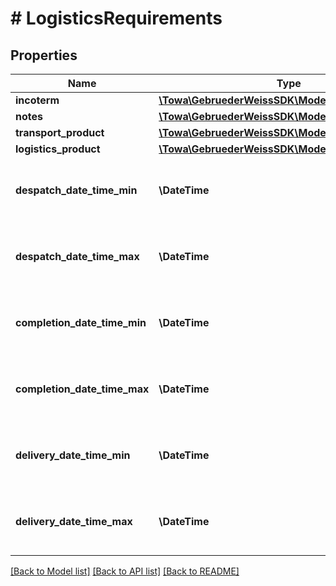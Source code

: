 # # LogisticsRequirements

## Properties

Name | Type | Description | Notes
------------ | ------------- | ------------- | -------------
**incoterm** | [**\Towa\GebruederWeissSDK\Model\Incoterm**](Incoterm.md) |  | [optional]
**notes** | [**\Towa\GebruederWeissSDK\Model\Note[]**](Note.md) |  | [optional]
**transport_product** | [**\Towa\GebruederWeissSDK\Model\TransportProduct**](TransportProduct.md) |  | [optional]
**logistics_product** | [**\Towa\GebruederWeissSDK\Model\LogisticsProduct**](LogisticsProduct.md) |  | [optional]
**despatch_date_time_min** | **\DateTime** | date / time in format yyyy-mm-ddThh:mm:ss.mmm±hh:mm following the RFC 3339 standard, see https://tools.ietf.org/html/rfc3339 | [optional]
**despatch_date_time_max** | **\DateTime** | date / time in format yyyy-mm-ddThh:mm:ss.mmm±hh:mm following the RFC 3339 standard, see https://tools.ietf.org/html/rfc3339 | [optional]
**completion_date_time_min** | **\DateTime** | date / time in format yyyy-mm-ddThh:mm:ss.mmm±hh:mm following the RFC 3339 standard, see https://tools.ietf.org/html/rfc3339 | [optional]
**completion_date_time_max** | **\DateTime** | date / time in format yyyy-mm-ddThh:mm:ss.mmm±hh:mm following the RFC 3339 standard, see https://tools.ietf.org/html/rfc3339 | [optional]
**delivery_date_time_min** | **\DateTime** | date / time in format yyyy-mm-ddThh:mm:ss.mmm±hh:mm following the RFC 3339 standard, see https://tools.ietf.org/html/rfc3339 | [optional]
**delivery_date_time_max** | **\DateTime** | date / time in format yyyy-mm-ddThh:mm:ss.mmm±hh:mm following the RFC 3339 standard, see https://tools.ietf.org/html/rfc3339 | [optional]

[[Back to Model list]](../../README.md#models) [[Back to API list]](../../README.md#endpoints) [[Back to README]](../../README.md)
